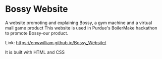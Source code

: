 # Bossy Website
A website promoting and explaining Bossy, a gym machine and a virtual mall game product
This website is used in Purdue's BoilerMake hackathon to promote Bossy-our product. 

Link: https://enwwilliam.github.io/Bossy_Website/

It is built with HTML and CSS
